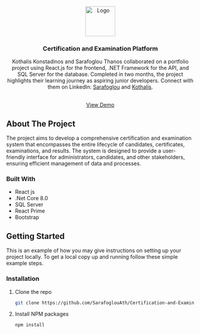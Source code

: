 
<a name="readme-top"></a>
<!-- PROJECT SHIELDS -->
<!--

<!-- PROJECT LOGO -->
<br />
<div align="center">
  <a href="https://github.com/SarafoglouAth/Certification-and-Examination-Platform">
    <img src="https://i.ibb.co/VWh5mkP/logo.png" alt="Logo" width="80" height="80">
  </a>

<h3 align="center">Certification and Examination Platform</h3>

  <p align="center">
   Kothalis Konstadinos and Sarafoglou Thanos collaborated on a portfolio project using React.js for the frontend, .NET Framework for the API, and SQL Server for the database.
    Completed in two months, the project highlights their learning journey as aspiring junior developers. Connect with them on 
    LinkedIn: <a href="https://www.linkedin.com/in/athanasios-sarafoglou/">Sarafoglou</a> and  <a href="https://www.linkedin.com/in/konstadinos-kothalis-03a393269/">Kothalis</a>.
     </p>
    <br />
     <a href="https://www.canva.com/design/DAF6WBCNdFk/LkQH_mlFQS1Fd4HflVrIbw/edit?utm_content=DAF6WBCNdFk&utm_campaign=designshare&utm_medium=link2&utm_source=sharebutton" target="_blank">View Demo</a>


</div>
   
     


<!-- ABOUT THE PROJECT -->
## About The Project
 The project aims to develop a comprehensive certification and examination system that encompasses the entire lifecycle of candidates, certificates, examinations, and results.
The system is designed to provide a user-friendly interface for administrators, candidates, and other stakeholders, ensuring efficient management of data and processes.





### Built With

* React js
* .Net Core 8.0
* SQL Server
* React Prime
* Bootstrap






<!-- GETTING STARTED -->
## Getting Started

This is an example of how you may give instructions on setting up your project locally.
To get a local copy up and running follow these simple example steps.


### Installation


1. Clone the repo
   ```sh
   git clone https://github.com/SarafoglouAth/Certification-and-Examination-Platform.git
   ```
2. Install NPM packages
   ```sh
   npm install
   ```


